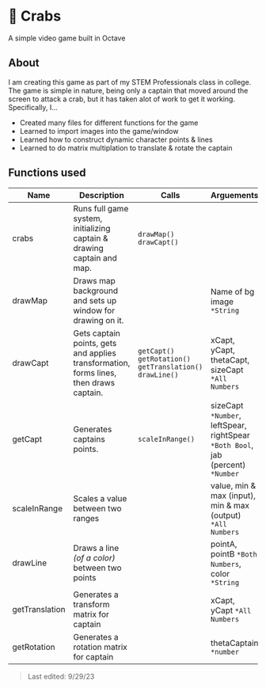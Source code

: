 # 🦀 Crabs
A simple video game built in Octave

## About

I am creating this game as part of my STEM Professionals class in college. The game is simple in nature, being only a captain that moved around the screen to attack a crab, but it has taken alot of work to get it working. Specifically, I...
- Created many files for different functions for the game
- Learned to import images into the game/window
- Learned how to construct dynamic character points & lines
- Learned to do matrix multiplation to translate & rotate the captain

## Functions used

| Name       | Description | Calls | Arguements | Returns
| --- | --- | --- | --- | --- |
| crabs | Runs full game system, initializing captain & drawing captain and map. | `drawMap()` `drawCapt()` | | |
| drawMap | Draws map background and sets up window for drawing on it. | | Name of bg image `*String` | Width & Hight of canvas
| drawCapt | Gets captain points, gets and applies transformation, forms lines, then draws captain. | `getCapt()` `getRotation()` `getTranslation()` `drawLine()` | xCapt, yCapt, thetaCapt, sizeCapt `*All Numbers` | Captain Graphics Vector
| getCapt | Generates captains points. | `scaleInRange()` | sizeCapt `*Number`, leftSpear, rightSpear `*Both Bool`, jab (percent) `*Number` | Captain points matrix
| scaleInRange | Scales a value between two ranges | | value, min & max (input), min & max (output) `*All Numbers` | Scaled value
| drawLine | Draws a line *(of a color)* between two points | | pointA, pointB `*Both Numbers`, color `*String` | Plotted line
| getTranslation | Generates a transform matrix for captain | | xCapt, yCapt `*All Numbers` | Transform matrix
| getRotation | Generates a rotation matrix for captain | | thetaCaptain `*number` | Rotation matrix


> Last edited: 9/29/23
